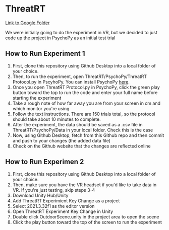 # ThreatRT
[Link to Google Folder](https://drive.google.com/drive/u/5/folders/18D6yVYz0X4xKVbiKEHNF0tAeZNetiR1t)

We were initially going to do the experiment in VR, but we decided to just code up the project in PsychoPy as an initial test trial

## How to Run Experiment 1
1. First, clone this repository using Github Desktop into a local folder of your choice.
2. Then, to run the experiment, open ThreatRT/PsychoPy/ThreatRT Protocol.py in PscyhoPy. You can install PsychoPy [here](https://www.psychopy.org/download.html).
3. Once you open ThreatRT Protocol.py in PsychoPy, click the green play button toward the top to run the code and enter your full name before starting the experiment
4. Take a rough note of how far away you are from your screen in cm and which monitor you're using
5. Follow the text instructions. There are 150 trials total, so the protocol should take about 10 minutes to complete.
6. After the experiment, the data should be saved as a .csv file in ThreatRT/PsychoPy/Data in your local folder. Check this is the case
7. Now, using Github Desktop, fetch from this Github repo and then commit and push to your changes (the added data file)
8. Check on the Github website that the changes are reflected online

## How to Run Experimen 2
1. First, clone this repository using Github Desktop into a local folder of your choice.
2. Then, make sure you have the VR headset if you'd like to take data in VR. If you're just testing, skip steps 3-4
3. Download Unity Hub/Unity
4. Add ThreatRT Experimient Key Change as a project
5. Select 2021.3.32f1 as the editor version
6. Open ThreatRT Experiment Key Change in Unity
7. Double click OutdoorScene.unity in the project area to open the scene
8. Click the play button toward the top of the screen to run the experiment
